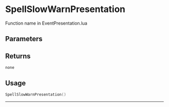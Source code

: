 # SpellSlowWarnPresentation
Function name in EventPresentation.lua
## Parameters

## Returns
`none`
## Usage
```lua
SpellSlowWarnPresentation()
```
---
